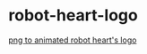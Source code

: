 # robot-heart-logo
[png to animated robot heart's logo](https://descargarbot.com/v/robot_heart.html)
